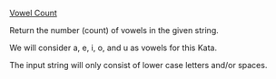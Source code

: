 [Vowel Count](https://www.codewars.com/kata/vowel-count/python)

Return the number (count) of vowels in the given string.

We will consider a, e, i, o, and u as vowels for this Kata.

The input string will only consist of lower case letters and/or spaces.